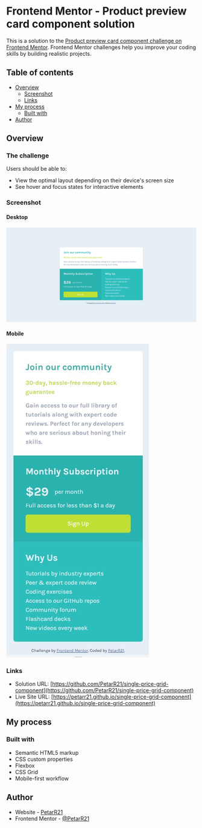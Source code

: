 # Frontend Mentor - Product preview card component solution

This is a solution to the [Product preview card component challenge on Frontend Mentor](https://www.frontendmentor.io/challenges/product-preview-card-component-GO7UmttRfa). Frontend Mentor challenges help you improve your coding skills by building realistic projects.

## Table of contents

- [Overview](#overview)
  - [Screenshot](#screenshot)
  - [Links](#links)
- [My process](#my-process)
  - [Built with](#built-with)
- [Author](#author)

## Overview

### The challenge

Users should be able to:

- View the optimal layout depending on their device's screen size
- See hover and focus states for interactive elements

### Screenshot

#### Desktop

![](./desktop.png)

#### Mobile

![](./mobile.jpg)

### Links

- Solution URL: [https://github.com/PetarR21/single-price-grid-component](https://github.com/PetarR21/single-price-grid-component)
- Live Site URL: [https://petarr21.github.io/single-price-grid-component](https://petarr21.github.io/single-price-grid-component)

## My process

### Built with

- Semantic HTML5 markup
- CSS custom properties
- Flexbox
- CSS Grid
- Mobile-first workflow

## Author

- Website - [PetarR21](https://github.com/PetarR21)
- Frontend Mentor - [@PetarR21](https://www.frontendmentor.io/profile/PetarR21)
